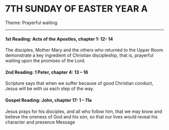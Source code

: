 # 7TH SUNDAY OF EASTER YEAR A
Theme: Prayerful waiting

---

#### 1st Reading: Acts of the Apostles, chapter 1: 12- 14

The disciples, Mother Mary and the others who returned to the Upper Room demonstrate a key ingredient of Christian discipleship, that is, prayerful waiting upon the promises of the Lord.

#### 2nd Reading: 1 Peter, chapter 4: 13 – 16

Scripture says that when we suffer because of good Christian conduct, Jesus will be with us each step of the way.

#### Gospel Reading: John, chapter 17: 1 – 11a

Jesus prays for his disciples, and all who follow him, that we may know and believe the oneness of God and his son, so that our lives would reveal his character and presence
Message